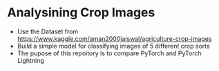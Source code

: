 # Analysining Crop Images

* Use the Dataset from https://www.kaggle.com/aman2000jaiswal/agriculture-crop-images
* Build a simple model for classifying images of 5 different crop sorts
* The pupose of this repoitory is to compare PyTorch and PyTorch Lightning
